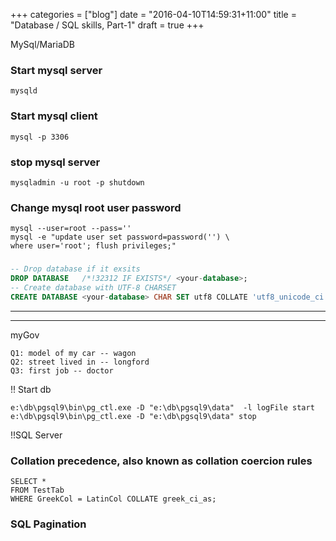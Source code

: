 +++
categories = ["blog"]
date = "2016-04-10T14:59:31+11:00"
title = "Database / SQL skills, Part-1"
draft = true
+++


MySql/MariaDB

### Start mysql server
```
mysqld
```

### Start mysql client 
```
mysql -p 3306
```

### stop mysql server
```
mysqladmin -u root -p shutdown
```

### Change mysql root user password
```
mysql --user=root --pass='' 
mysql -e "update user set password=password('') \
where user='root'; flush privileges;"
```

###
```sql
-- Drop database if it exsits
DROP DATABASE   /*!32312 IF EXISTS*/ <your-database>;
-- Create database with UTF-8 CHARSET 
CREATE DATABASE <your-database> CHAR SET utf8 COLLATE 'utf8_unicode_ci';

```

---
---
myGov

```
Q1: model of my car -- wagon
Q2: street lived in -- longford
Q3: first job -- doctor
```


!! Start db
```
e:\db\pgsql9\bin\pg_ctl.exe -D "e:\db\pgsql9\data"  -l logFile start
e:\db\pgsql9\bin\pg_ctl.exe -D "e:\db\pgsql9\data" stop
```

!!SQL Server
### Collation precedence, also known as collation coercion rules
```
SELECT * 
FROM TestTab 
WHERE GreekCol = LatinCol COLLATE greek_ci_as;
```
### SQL Pagination